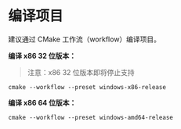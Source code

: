 # 编译项目

建议通过 CMake 工作流（workflow）编译项目。

**编译 x86 32 位版本：**

> 注意：x86 32 位版本即将停止支持

```
cmake --workflow --preset windows-x86-release
```

**编译 x86 64 位版本：**

```
cmake --workflow --preset windows-amd64-release
```
